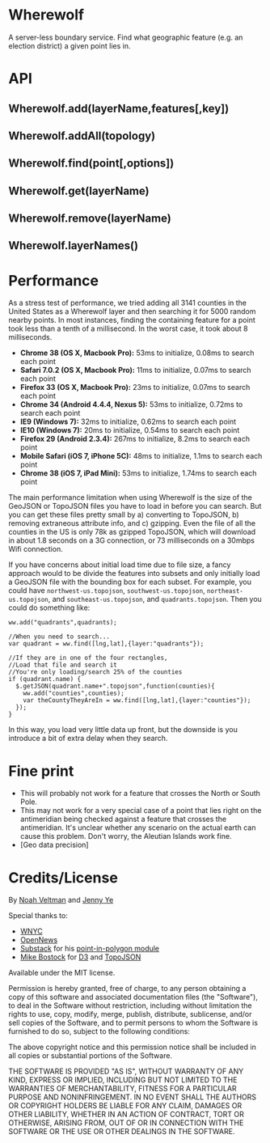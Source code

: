 Wherewolf
=========

A server-less boundary service. Find what geographic feature (e.g. an election district) a given point lies in.

# API

## Wherewolf.add(layerName,features[,key])

## Wherewolf.addAll(topology)

## Wherewolf.find(point[,options])

## Wherewolf.get(layerName)

## Wherewolf.remove(layerName)

## Wherewolf.layerNames()

# Performance

As a stress test of performance, we tried adding all 3141 counties in the United States as a Wherewolf layer and then searching it for 5000 random nearby points.  In most instances, finding the containing feature for a point took less than a tenth of a millisecond.  In the worst case, it took about 8 milliseconds.

* **Chrome 38 (OS X, Macbook Pro):** 53ms to initialize, 0.08ms to search each point
* **Safari 7.0.2 (OS X, Macbook Pro):** 11ms to initialize, 0.07ms to search each point
* **Firefox 33 (OS X, Macbook Pro):** 23ms to initialize, 0.07ms to search each point
* **Chrome 34 (Android 4.4.4, Nexus 5):** 53ms to initialize, 0.72ms to search each point
* **IE9 (Windows 7):** 32ms to initialize, 0.62ms to search each point
* **IE10 (Windows 7):** 20ms to initialize, 0.54ms to search each point
* **Firefox 29 (Android 2.3.4):** 267ms to initialize, 8.2ms to search each point
* **Mobile Safari (iOS 7, iPhone 5C):** 48ms to initialize, 1.1ms to search each point
* **Chrome 38 (iOS 7, iPad Mini):** 53ms to initialize, 1.74ms to search each point

The main performance limitation when using Wherewolf is the size of the GeoJSON or TopoJSON files you have to load in before you can search.  But you can get these files pretty small by a) converting to TopoJSON, b) removing extraneous attribute info, and c) gzipping.  Even the file of all the counties in the US is only 78k as gzipped TopoJSON, which will download in about 1.8 seconds on a 3G connection, or 73 milliseconds on a 30mbps Wifi connection.

If you have concerns about initial load time due to file size, a fancy approach would to be divide the features into subsets and only initially load a GeoJSON file with the bounding box for each subset.  For example, you could have `northwest-us.topojson`, `southwest-us.topojson`, `northeast-us.topojson`, and `southeast-us.topojson`, and `quadrants.topojson`.  Then you could do something like:

    ww.add("quadrants",quadrants);

    //When you need to search...
    var quadrant = ww.find([lng,lat],{layer:"quadrants"});

    //If they are in one of the four rectangles,
    //Load that file and search it
    //You're only loading/search 25% of the counties
    if (quadrant.name) {
      $.getJSON(quadrant.name+".topojson",function(counties){
        ww.add("counties",counties);
        var theCountyTheyAreIn = ww.find([lng,lat],{layer:"counties"});
      });
    }

In this way, you load very little data up front, but the downside is you introduce a bit of extra delay when they search.

# Fine print

* This will probably not work for a feature that crosses the North or South Pole.
* This may not work for a very special case of a point that lies right on the antimeridian being checked against a feature that crosses the antimeridian. It's unclear whether any scenario on the actual earth can cause this problem.  Don't worry, the Aleutian Islands work fine.
* [Geo data precision]

# Credits/License

By [Noah Veltman](https://twitter.com/veltman) and [Jenny Ye](https://twitter.com/thepapaya)

Special thanks to:

* [WNYC](http://www.wnyc.org/)
* [OpenNews](http://opennews.org)
* [Substack](https://github.com/substack) for his [point-in-polygon module](https://github.com/substack/point-in-polygon)
* [Mike Bostock](https://github.com/mbostock) for [D3](http://d3js.org/) and [TopoJSON](https://github.com/mbostock/topojson)

Available under the MIT license.

Permission is hereby granted, free of charge, to any person obtaining a copy
of this software and associated documentation files (the "Software"), to deal
in the Software without restriction, including without limitation the rights
to use, copy, modify, merge, publish, distribute, sublicense, and/or sell
copies of the Software, and to permit persons to whom the Software is
furnished to do so, subject to the following conditions:

The above copyright notice and this permission notice shall be included in
all copies or substantial portions of the Software.

THE SOFTWARE IS PROVIDED "AS IS", WITHOUT WARRANTY OF ANY KIND, EXPRESS OR
IMPLIED, INCLUDING BUT NOT LIMITED TO THE WARRANTIES OF MERCHANTABILITY,
FITNESS FOR A PARTICULAR PURPOSE AND NONINFRINGEMENT. IN NO EVENT SHALL THE
AUTHORS OR COPYRIGHT HOLDERS BE LIABLE FOR ANY CLAIM, DAMAGES OR OTHER
LIABILITY, WHETHER IN AN ACTION OF CONTRACT, TORT OR OTHERWISE, ARISING FROM,
OUT OF OR IN CONNECTION WITH THE SOFTWARE OR THE USE OR OTHER DEALINGS IN
THE SOFTWARE.